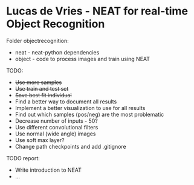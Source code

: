 # Lucas de Vries - NEAT for real-time Object Recognition

Folder objectrecognition:
* neat - neat-python dependencies
* object - code to process images and train using NEAT

TODO:
* <del> Use more samples 
* <del> Use train and test set
* <del> Save best fit individual
* Find a better way to document all results
* Implement a better visualization to use for all results
* Find out which samples (pos/neg) are the most problematic
* Decrease number of inputs - 50?
* Use different convolutional filters
* Use normal (wide angle) images
* Use soft max layer?
* Change path checkpoints and add .gitignore


TODO report:
* Write introduction to NEAT
* ...

